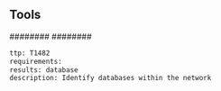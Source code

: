 

## Tools
########
########

```meta
ttp: T1482
requirements: 
results: database
description: Identify databases within the network
```